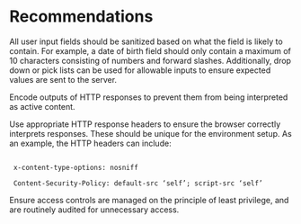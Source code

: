 # Recommendations

All user input fields should be sanitized based on what the field is likely to contain. For example, a date of birth field should only contain a maximum of 10 characters consisting of numbers and forward slashes. Additionally, drop down or pick lists can be used for allowable inputs to ensure expected values are sent to the server.

Encode outputs of HTTP responses to prevent them from being interpreted as active content.

Use appropriate HTTP response headers to ensure the browser correctly interprets responses. These should be unique for the environment setup. As an example, the HTTP headers can include: 

```

 x-content-type-options: nosniff 

 Content-Security-Policy: default-src ‘self’; script-src ‘self’

```

Ensure access controls are managed on the principle of least privilege, and are routinely audited for unnecessary access.
